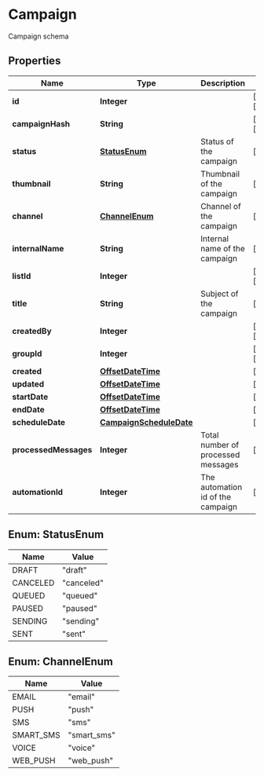 

# Campaign

Campaign schema

## Properties

| Name | Type | Description | Notes |
|------------ | ------------- | ------------- | -------------|
|**id** | **Integer** |  |  [optional] [readonly] |
|**campaignHash** | **String** |  |  [optional] [readonly] |
|**status** | [**StatusEnum**](#StatusEnum) | Status of the campaign |  [optional] |
|**thumbnail** | **String** | Thumbnail of the campaign |  [optional] |
|**channel** | [**ChannelEnum**](#ChannelEnum) | Channel of the campaign |  [optional] |
|**internalName** | **String** | Internal name of the campaign |  [optional] |
|**listId** | **Integer** |  |  [optional] [readonly] |
|**title** | **String** | Subject of the campaign |  [optional] |
|**createdBy** | **Integer** |  |  [optional] [readonly] |
|**groupId** | **Integer** |  |  [optional] [readonly] |
|**created** | [**OffsetDateTime**](OffsetDateTime.md) |  |  [optional] |
|**updated** | [**OffsetDateTime**](OffsetDateTime.md) |  |  [optional] |
|**startDate** | [**OffsetDateTime**](OffsetDateTime.md) |  |  [optional] |
|**endDate** | [**OffsetDateTime**](OffsetDateTime.md) |  |  [optional] |
|**scheduleDate** | [**CampaignScheduleDate**](CampaignScheduleDate.md) |  |  [optional] |
|**processedMessages** | **Integer** | Total number of processed messages |  [optional] |
|**automationId** | **Integer** | The automation id of the campaign |  [optional] |



## Enum: StatusEnum

| Name | Value |
|---- | -----|
| DRAFT | &quot;draft&quot; |
| CANCELED | &quot;canceled&quot; |
| QUEUED | &quot;queued&quot; |
| PAUSED | &quot;paused&quot; |
| SENDING | &quot;sending&quot; |
| SENT | &quot;sent&quot; |



## Enum: ChannelEnum

| Name | Value |
|---- | -----|
| EMAIL | &quot;email&quot; |
| PUSH | &quot;push&quot; |
| SMS | &quot;sms&quot; |
| SMART_SMS | &quot;smart_sms&quot; |
| VOICE | &quot;voice&quot; |
| WEB_PUSH | &quot;web_push&quot; |



